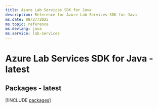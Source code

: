 ```yaml
---
title: Azure Lab Services SDK for Java
description: Reference for Azure Lab Services SDK for Java
ms.date: 08/27/2025
ms.topic: reference
ms.devlang: java
ms.service: lab-services
---
```

# Azure Lab Services SDK for Java - latest
## Packages - latest
[!INCLUDE [packages](lab-services-index.md)]